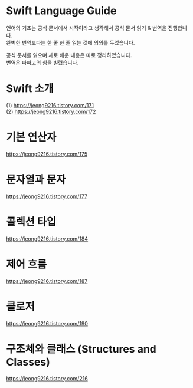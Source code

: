 # Swift Language Guide
언어의 기초는 공식 문서에서 시작이라고 생각해서 공식 문서 읽기 & 번역을 진행합니다.  
완벽한 번역보다는 한 줄 한 줄 읽는 것에 의의를 두었습니다.  

공식 문서를 읽으며 새로 배운 내용은 따로 정리하였습니다.  
번역은 파파고의 힘을 빌렸습니다.  

# Swift 소개
(1) https://jeong9216.tistory.com/171  
(2) https://jeong9216.tistory.com/172

# 기본 연산자
https://jeong9216.tistory.com/175

# 문자열과 문자
https://jeong9216.tistory.com/177

# 콜렉션 타입
https://jeong9216.tistory.com/184

# 제어 흐름
https://jeong9216.tistory.com/187

# 클로저
https://jeong9216.tistory.com/190  

# 구조체와 클래스 (Structures and Classes)
https://jeong9216.tistory.com/216
